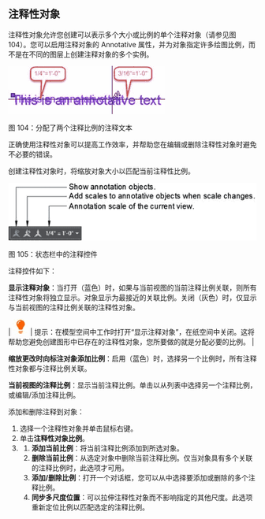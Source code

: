 ## 注释性对象

注释性对象允许您创建可以表示多个大小或比例的单个注释对象（请参见图 104）。您可以启用注释对象的 Annotative 属性，并为对象指定许多绘图比例，而不是在不同的图层上创建注释对象的多个实例。

![](img/00162.jpeg)

图 104：分配了两个注释比例的注释文本

正确使用注释性对象可以提高工作效率，并帮助您在编辑或删除注释性对象时避免不必要的错误。

创建注释性对象时，将缩放对象大小以匹配当前注释性比例。

![](img/00163.jpeg)

图 105：状态栏中的注释控件

注释控件如下：

**显示注释对象**：当打开（蓝色）时，如果与当前视图的当前注释比例关联，则所有注释性对象将独立显示。对象显示为最接近的关联比例。关闭（灰色）时，仅显示与当前视图的注释比例关联的注释性对象。

| ![](img/00033.jpeg) | 提示：在模型空间中工作时打开“显示注释对象”，在纸空间中关闭。这将帮助您避免创建图形中已存在的注释性对象，您所要做的就是分配必要的比例。 |

**缩放更改时向标注对象添加比例**：启用（蓝色）时，选择另一个比例时，所有注释性对象都与注释比例关联。

**当前视图的注释比例**：显示当前注释比例。单击以从列表中选择另一个注释比例，或编辑/添加注释比例。

添加和删​​除注释到对象：

1.  选择一个注释性对象并单击鼠标右键。
2.  单击**注释性对象比例**。
3.  1.  **添加当前比例**：将当前注释比例添加到所选对象。
    2.  **删除当前比例**：从选定对象中删除当前注释比例。仅当对象具有多个关联的注释比例时，此选项才可用。
    3.  **添加/删除比例**：打开一个对话框，您可以从中选择要添加或删除的多个注释比例。
    4.  **同步多尺度位置**：可以拉伸注释性对象而不影响指定的其他尺度。此选项重新定位比例以匹配选定的注释比例。